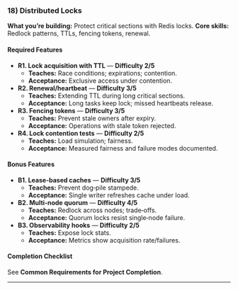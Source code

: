 ### 18) Distributed Locks
**What you’re building:** Protect critical sections with Redis locks.
**Core skills:** Redlock patterns, TTLs, fencing tokens, renewal.

#### Required Features
- **R1. Lock acquisition with TTL** — **Difficulty 2/5**
  - **Teaches:** Race conditions; expirations; contention.
  - **Acceptance:** Exclusive access under contention.
- **R2. Renewal/heartbeat** — **Difficulty 3/5**
  - **Teaches:** Extending TTL during long critical sections.
  - **Acceptance:** Long tasks keep lock; missed heartbeats release.
- **R3. Fencing tokens** — **Difficulty 3/5**
  - **Teaches:** Prevent stale owners after expiry.
  - **Acceptance:** Operations with stale token rejected.
- **R4. Lock contention tests** — **Difficulty 2/5**
  - **Teaches:** Load simulation; fairness.
  - **Acceptance:** Measured fairness and failure modes documented.

#### Bonus Features
- **B1. Lease‑based caches** — **Difficulty 3/5**
  - **Teaches:** Prevent dog‑pile stampede.
  - **Acceptance:** Single writer refreshes cache under load.
- **B2. Multi‑node quorum** — **Difficulty 4/5**
  - **Teaches:** Redlock across nodes; trade‑offs.
  - **Acceptance:** Quorum locks resist single‑node failure.
- **B3. Observability hooks** — **Difficulty 2/5**
  - **Teaches:** Expose lock stats.
  - **Acceptance:** Metrics show acquisition rate/failures.

#### Completion Checklist
See **Common Requirements for Project Completion**.

---
